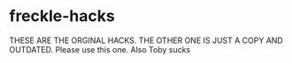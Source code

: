 # freckle-hacks
THESE ARE THE ORGINAL HACKS. THE OTHER ONE IS JUST A COPY AND OUTDATED. Please use this one.
Also Toby sucks
